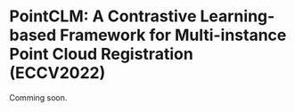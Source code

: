 PointCLM: A Contrastive Learning-based Framework for Multi-instance Point Cloud Registration (ECCV2022)
===
Comming soon.
